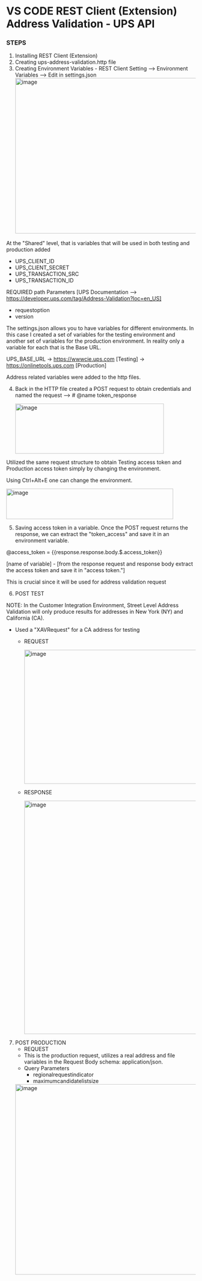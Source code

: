# VS CODE REST Client (Extension) Address Validation - UPS API

### STEPS 

1. Installing REST Client (Extension)
2. Creating ups-address-validation.http file
3. Creating Environment Variables - REST Client Setting --> Environment Variables --> Edit in settings.json
   <img width="680" height="413" alt="image" src="https://github.com/user-attachments/assets/33d1e39d-ef08-4daf-afa8-f3d35daa16d8" />

At the "Shared" level, that is variables that will be used in both testing and production added

* UPS_CLIENT_ID
* UPS_CLIENT_SECRET
* UPS_TRANSACTION_SRC
* UPS_TRANSACTION_ID

REQUIRED path Parameters [UPS Documentation --> https://developer.ups.com/tag/Address-Validation?loc=en_US]
* requestoption
* version

The settings.json allows you to have variables for different environments. In this case I created a set of variables for the testing environment and another set of variables for the production environment. In reality only a variable for each that is the Base URL.

UPS_BASE_URL -> https://wwwcie.ups.com [Testing] -> https://onlinetools.ups.com [Production]

Address related variables were added to the http files. 

4. Back in the HTTP file created a POST request to obtain credentials and named the request --> # @name token_response

   <img width="395" height="133" alt="image" src="https://github.com/user-attachments/assets/f2434a31-7fa1-48b9-8659-7e0c972f02ff" />

Utilized the same request structure to obtain Testing access token and Production access token simply by changing the environment.

Using Ctrl+Alt+E one can change the environment.

<img width="444" height="81" alt="image" src="https://github.com/user-attachments/assets/613323ff-4722-4c90-a90a-b1f85e9a05f0" />

5. Saving access token in a variable.
Once the POST request returns the response, we can extract the "token_access" and save it in an environment variable.

@access_token = {{response.response.body.$.access_token}}

[name of variable] - [from the response request and response body extract the access token and save it in "access token."]

This is crucial since it will be used for address validation request

6. POST TEST

NOTE: In the Customer Integration Environment, Street Level Address Validation will only produce results for addresses in New York (NY) and California (CA).

* Used a "XAVRequest" for a CA address for testing

  * REQUEST
    
    <img width="874" height="356" alt="image" src="https://github.com/user-attachments/assets/cd8940ab-ae6c-4377-826f-24dc59deb1ff" />


  * RESPONSE
    
    <img width="730" height="620" alt="image" src="https://github.com/user-attachments/assets/cdeb2a16-1ab5-4759-9eaa-b183b773fa84" />

7. POST PRODUCTION
   * REQUEST
   * This is the production request, utilizes a real address and file variables in the Request Body schema: application/json.
   * Query Parameters
     * regionalrequestindicator
     * maximumcandidatelistsize   
   <img width="725" height="506" alt="image" src="https://github.com/user-attachments/assets/27a2d03f-9d46-4e1d-87a6-2a1184377fb9" />


